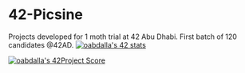 # 42-Picsine
Projects developed for 1 moth trial at 42 Abu Dhabi. First batch of 120 candidates @42AD.
[![oabdalla's 42 stats](https://badge42.herokuapp.com/api/stats/oabdalla?cursus=C%20Piscine)](https://github.com/JaeSeoKim/badge42)

[![oabdalla's 42Project Score](https://badge42.herokuapp.com/api/project/oabdalla/c00)](https://github.com/JaeSeoKim/badge42)
